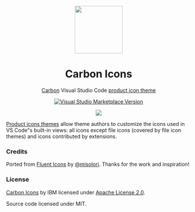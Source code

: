 <p align="center">
<img src="https://github.com/antfu/vscode-icons-carbon/blob/main/icon.png?raw=true" height="130" width="130"/>
</p>

<h1 align="center">Carbon Icons</h1>

<p align="center"><a href="https://github.com/carbon-design-system/carbon/tree/main/packages/icons">Carbon</a> Visual Studio Code <a href="https://code.visualstudio.com/api/extension-guides/product-icon-theme">product icon theme</a></p>

<p align="center">
<a href="https://marketplace.visualstudio.com/items?itemName=antfu.icons-carbon" target="__blank"><img src="https://img.shields.io/visual-studio-marketplace/v/antfu.icons-carbon.svg?color=c19999&amp;label=Marketplace&logo=visual-studio-code" alt="Visual Studio Marketplace Version" /></a>
</p>

<p align="center">
<img src="https://github.com/antfu/vscode-icons-carbon/blob/main/preview.png?raw=true"/>
</p>

[Product icons themes](https://code.visualstudio.com/api/extension-guides/product-icon-theme) allow theme authors to customize the icons used in VS Code"s built-in views: all icons except file icons (covered by file icon themes) and icons contributed by extensions.

### Credits

Ported from [Fluent Icons](https://github.com/misolori/vscode-fluent-icons) by [@misolori](https://github.com/misolori). Thanks for the work and inspiration!

### License

[Carbon Icons](https://github.com/carbon-design-system/carbon/tree/main/packages/icons) by IBM licensed under [Apache License 2.0](https://github.com/carbon-design-system/carbon/blob/main/LICENSE).

Source code licensed under MIT.

